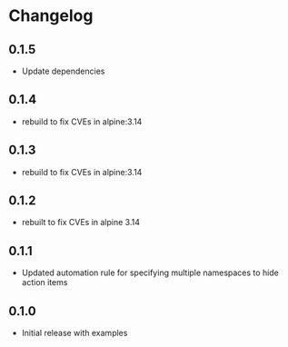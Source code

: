 # Changelog

## 0.1.5
* Update dependencies

## 0.1.4
* rebuild to fix CVEs in alpine:3.14
## 0.1.3
* rebuild to fix CVEs in alpine:3.14

## 0.1.2
* rebuilt to fix CVEs in alpine 3.14

## 0.1.1

* Updated automation rule for specifying multiple namespaces to hide action items

## 0.1.0

* Initial release with examples

